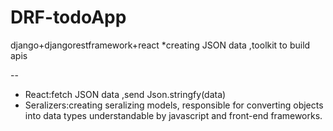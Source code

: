 # DRF-todoApp
django+djangorestframework+react
*creating JSON data ,toolkit to  build apis

--



- React:fetch JSON data ,send Json.stringfy(data)
- Seralizers:creating seralizing models, responsible for converting objects into data types understandable by javascript and front-end frameworks.


